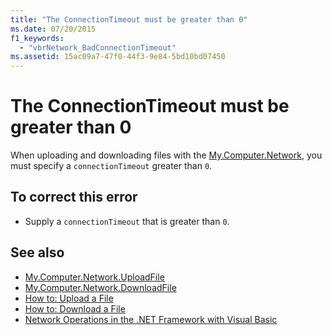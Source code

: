 ```yaml
---
title: "The ConnectionTimeout must be greater than 0"
ms.date: 07/20/2015
f1_keywords: 
  - "vbrNetwork_BadConnectionTimeout"
ms.assetid: 15ac09a7-47f0-44f3-9e84-5bd10bd07450
---
```

# The ConnectionTimeout must be greater than 0
When uploading and downloading files with the [My.Computer.Network](xref:Microsoft.VisualBasic.Devices.Network), you must specify a `connectionTimeout` greater than `0`.  
  
## To correct this error  
  
- Supply a `connectionTimeout` that is greater than `0`.  
  
## See also

- [My.Computer.Network.UploadFile](xref:Microsoft.VisualBasic.Devices.Network.UploadFile%2A)
- [My.Computer.Network.DownloadFile](xref:Microsoft.VisualBasic.Devices.Network.DownloadFile%2A)
- [How to: Upload a File](../../visual-basic/developing-apps/programming/computer-resources/how-to-upload-a-file.md)
- [How to: Download a File](../../visual-basic/developing-apps/programming/computer-resources/how-to-download-a-file.md)
- [Network Operations in the .NET Framework with Visual Basic](https://docs.microsoft.com/previous-versions/visualstudio/visual-studio-2010/ms172756(v=vs.100))
